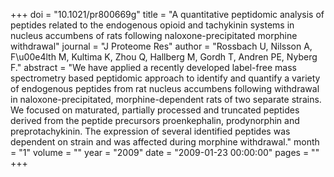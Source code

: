 +++
doi = "10.1021/pr800669g"
title = "A quantitative peptidomic analysis of peptides related to the endogenous opioid and tachykinin systems in nucleus accumbens of rats following naloxone-precipitated morphine withdrawal"
journal = "J Proteome Res"
author = "Rossbach U, Nilsson A, F\u00e4lth M, Kultima K, Zhou Q, Hallberg M, Gordh T, Andren PE, Nyberg F."
abstract = "We have applied a recently developed label-free mass spectrometry based peptidomic approach to identify and quantify a variety of endogenous peptides from rat nucleus accumbens following withdrawal in naloxone-precipitated, morphine-dependent rats of two separate strains. We focused on maturated, partially processed and truncated peptides derived from the peptide precursors proenkephalin, prodynorphin and preprotachykinin. The expression of several identified peptides was dependent on strain and was affected during morphine withdrawal."
month = "1"
volume = ""
year = "2009"
date = "2009-01-23 00:00:00"
pages = ""
+++

